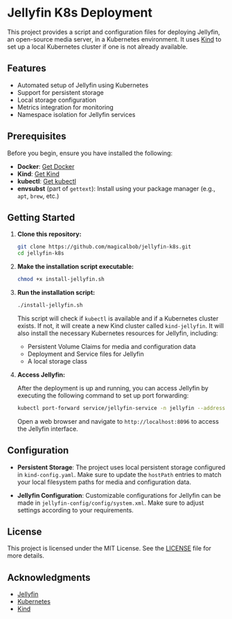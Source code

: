 # Jellyfin K8s Deployment

This project provides a script and configuration files for deploying Jellyfin, an open-source media server, in a Kubernetes environment. It uses [Kind](https://kind.sigs.k8s.io/) to set up a local Kubernetes cluster if one is not already available.

## Features

- Automated setup of Jellyfin using Kubernetes
- Support for persistent storage
- Local storage configuration
- Metrics integration for monitoring
- Namespace isolation for Jellyfin services

## Prerequisites

Before you begin, ensure you have installed the following:

- **Docker**: [Get Docker](https://docs.docker.com/get-docker/)
- **Kind**: [Get Kind](https://kind.sigs.k8s.io/docs/user/quick-start/#installation)
- **kubectl**: [Get kubectl](https://kubernetes.io/docs/tasks/tools/install-kubectl/)
- **envsubst** (part of `gettext`): Install using your package manager (e.g., `apt`, `brew`, etc.)

## Getting Started

1. **Clone this repository:**

   ```bash
   git clone https://github.com/magicalbob/jellyfin-k8s.git
   cd jellyfin-k8s
   ```

2. **Make the installation script executable:**

   ```bash
   chmod +x install-jellyfin.sh
   ```

3. **Run the installation script:**

   ```bash
   ./install-jellyfin.sh
   ```

   This script will check if `kubectl` is available and if a Kubernetes cluster exists. If not, it will create a new Kind cluster called `kind-jellyfin`. It will also install the necessary Kubernetes resources for Jellyfin, including:

   - Persistent Volume Claims for media and configuration data
   - Deployment and Service files for Jellyfin
   - A local storage class

4. **Access Jellyfin:**

   After the deployment is up and running, you can access Jellyfin by executing the following command to set up port forwarding:

   ```bash
   kubectl port-forward service/jellyfin-service -n jellyfin --address 0.0.0.0 8096:8096
   ```

   Open a web browser and navigate to `http://localhost:8096` to access the Jellyfin interface.

## Configuration

- **Persistent Storage**: 
  The project uses local persistent storage configured in `kind-config.yaml`. Make sure to update the `hostPath` entries to match your local filesystem paths for media and configuration data.

- **Jellyfin Configuration**:
  Customizable configurations for Jellyfin can be made in `jellyfin-config/config/system.xml`. Make sure to adjust settings according to your requirements.

## License

This project is licensed under the MIT License. See the [LICENSE](LICENSE) file for more details.

## Acknowledgments

- [Jellyfin](https://jellyfin.org/)
- [Kubernetes](https://kubernetes.io/)
- [Kind](https://kind.sigs.k8s.io/)
